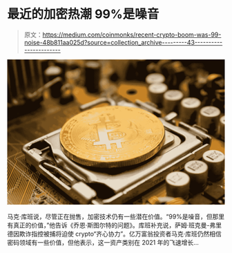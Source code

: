 # 最近的加密热潮 99%是噪音

> 原文：<https://medium.com/coinmonks/recent-crypto-boom-was-99-noise-48b811aa025d?source=collection_archive---------43----------------------->

![](img/820168cb20a8e77c441b8865a2de8fb6.png)

马克·库班说，尽管正在抛售，加密技术仍有一些潜在价值。“99%是噪音，但那里有真正的价值，”他告诉《乔恩·斯图尔特的问题》。库班补充说，萨姆·班克曼-弗里德因欺诈指控被捕将迫使 crypto“齐心协力”。亿万富翁投资者马克·库班仍然相信密码领域有一些价值，但他表示，这一资产类别在 2021 年的飞速增长…